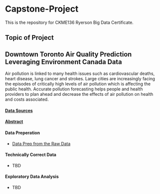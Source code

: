 # Capstone-Project
This is the repository for CKME136 Ryerson Big Data Certificate.

## Topic of Project
## Downtown Toronto Air Quality Prediction Leveraging Environment Canada Data

Air pollution is linked to many health issues such as cardiovascular deaths, heart disease, lung cancer and strokes. 
Large cities are increasingly facing the episodes of critically high levels of air pollution which is affecting the public 
health. Accurate pollution forecasting helps people and health providers to plan ahead and decrease the effects of air 
pollution on health and costs associated.

#### [Data Sources](https://github.com/arshisal/Capstone-Project/blob/master/Data%20Sources.md)

#### [Abstract](https://github.com/arshisal/Capstone-Project/blob/master/Abstract.md)

#### Data Preperation
+ [Data Prep from the Raw Data](https://github.com/arshisal/Capstone-Project/blob/master/Data%20Prep%20Pollutants%20rmarkdown.Rmd)
#### Technically Correct Data
+ TBD
#### Exploratory Data Analysis
+ TBD
####
